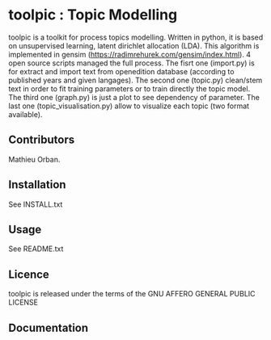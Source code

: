 # toolpic : Topic Modelling


toolpic is a toolkit for process topics modelling. Written in python, it is based on unsupervised learning, latent dirichlet allocation (LDA). This algorithm is implemented in gensim (https://radimrehurek.com/gensim/index.html). 4 open source scripts managed the full process. The fisrt one (import.py) is for extract and import text from openedition database (according to published years and given langages). The second one (topic.py) clean/stem text in order to fit training parameters or to train directly the topic model. The third one (graph.py) is just a plot to see dependency of parameter. The last one (topic_visualisation.py) allow to visualize each topic (two format available).


## Contributors

Mathieu Orban.

## Installation

See INSTALL.txt

## Usage

See README.txt

## Licence

toolpic is released under the terms of the GNU AFFERO GENERAL PUBLIC LICENSE

## Documentation


